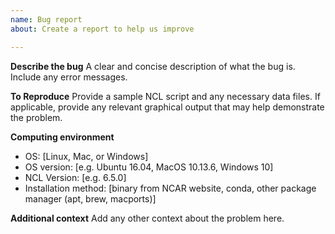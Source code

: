 ```yaml
---
name: Bug report
about: Create a report to help us improve

---
```


**Describe the bug**
A clear and concise description of what the bug is. Include any error messages.

**To Reproduce**
Provide a sample NCL script and any necessary data files. If applicable, provide any relevant graphical output that may help demonstrate the problem.

**Computing environment**
 - OS: [Linux, Mac, or Windows]
 - OS version: [e.g. Ubuntu 16.04, MacOS 10.13.6, Windows 10]
 - NCL Version: [e.g. 6.5.0]
 - Installation method: [binary from NCAR website, conda, other package manager (apt, brew, macports)]

**Additional context**
Add any other context about the problem here.
